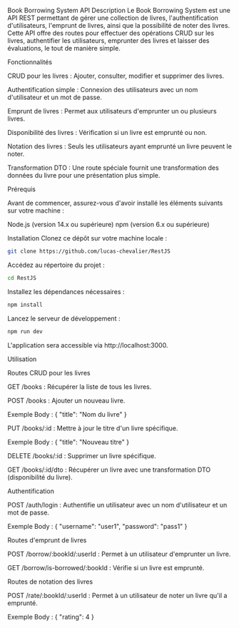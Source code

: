 Book Borrowing System API
Description
Le Book Borrowing System est une API REST permettant de gérer une collection de livres, l'authentification d'utilisateurs, l'emprunt de livres, ainsi que la possibilité de noter des livres. Cette API offre des routes pour effectuer des opérations CRUD sur les livres, authentifier les utilisateurs, emprunter des livres et laisser des évaluations, le tout de manière simple.

Fonctionnalités

CRUD pour les livres : Ajouter, consulter, modifier et supprimer des livres.

Authentification simple : Connexion des utilisateurs avec un nom d'utilisateur et un mot de passe.

Emprunt de livres : Permet aux utilisateurs d'emprunter un ou plusieurs livres.

Disponibilité des livres : Vérification si un livre est emprunté ou non.

Notation des livres : Seuls les utilisateurs ayant emprunté un livre peuvent le noter.

Transformation DTO : Une route spéciale fournit une transformation des données du livre pour une présentation plus simple.

Prérequis

Avant de commencer, assurez-vous d'avoir installé les éléments suivants sur votre machine :

Node.js (version 14.x ou supérieure)
npm (version 6.x ou supérieure)


Installation
Clonez ce dépôt sur votre machine locale :

```bash
git clone https://github.com/lucas-chevalier/RestJS
```
Accédez au répertoire du projet :

```bash
cd RestJS
```
Installez les dépendances nécessaires :

```bash
npm install
```
Lancez le serveur de développement :

```bash
npm run dev
```
L'application sera accessible via http://localhost:3000.



Utilisation

Routes CRUD pour les livres

GET /books : Récupérer la liste de tous les livres.

POST /books : Ajouter un nouveau livre.

Exemple Body : { "title": "Nom du livre" }

PUT /books/:id : Mettre à jour le titre d'un livre spécifique.

Exemple Body : { "title": "Nouveau titre" }

DELETE /books/:id : Supprimer un livre spécifique.

GET /books/:id/dto : Récupérer un livre avec une transformation DTO (disponibilité du livre).



Authentification

POST /auth/login : Authentifie un utilisateur avec un nom d'utilisateur et un mot de passe.

Exemple Body : { "username": "user1", "password": "pass1" }

Routes d'emprunt de livres

POST /borrow/:bookId/:userId : Permet à un utilisateur d'emprunter un livre.

GET /borrow/is-borrowed/:bookId : Vérifie si un livre est emprunté.

Routes de notation des livres

POST /rate/:bookId/:userId : Permet à un utilisateur de noter un livre qu'il a emprunté.

Exemple Body : { "rating": 4 }